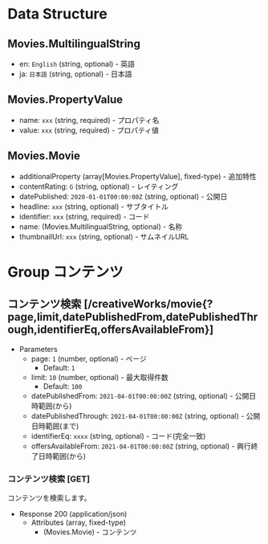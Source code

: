 # Data Structure

## Movies.MultilingualString
+ en: `English` (string, optional) - 英語
+ ja: `日本語` (string, optional) - 日本語

## Movies.PropertyValue
+ name: `xxx` (string, required) - プロパティ名
+ value: `xxx` (string, required) - プロパティ値

## Movies.Movie
+ additionalProperty (array[Movies.PropertyValue], fixed-type) - 追加特性
+ contentRating: `G` (string, optional) - レイティング
+ datePublished: `2020-01-01T00:00:00Z` (string, optional) - 公開日
+ headline: `xxx` (string, optional) - サブタイトル
+ identifier: `xxx` (string, required) - コード
+ name: (Movies.MultilingualString, optional) - 名称
+ thumbnailUrl: `xxx` (string, optional) - サムネイルURL

# Group コンテンツ

## コンテンツ検索 [/creativeWorks/movie{?page,limit,datePublishedFrom,datePublishedThrough,identifierEq,offersAvailableFrom}]

+ Parameters
    + page: `1` (number, optional) - ページ
      + Default: `1`
    + limit: `10` (number, optional) - 最大取得件数
      + Default: `100`
    + datePublishedFrom: `2021-04-01T00:00:00Z` (string, optional) - 公開日時範囲(から)
    + datePublishedThrough: `2021-04-01T00:00:00Z` (string, optional) - 公開日時範囲(まで)
    + identifierEq: `xxxx` (string, optional) - コード(完全一致)
    + offersAvailableFrom: `2021-04-01T00:00:00Z` (string, optional) - 興行終了日時範囲(から)

### コンテンツ検索 [GET]
コンテンツを検索します。

+ Response 200 (application/json)
    + Attributes (array, fixed-type)
        + (Movies.Movie) - コンテンツ

<!-- include(../response/400.md) -->
